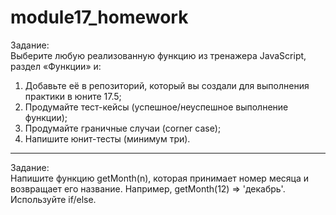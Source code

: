 # module17_homework

Задание:<br>
Выберите любую реализованную функцию из тренажера JavaScript, раздел «Функции» и:

1. Добавьте её в репозиторий, который вы создали для выполнения практики в юните 17.5;
2. Продумайте тест-кейсы (успешное/неуспешное выполнение функции);
3. Продумайте граничные случаи (corner case); 
4. Напишите юнит-тесты (минимум три).
<hr>
Задание:<br>
Напишите функцию getMonth(n), которая принимает номер месяца и возвращает его название. 
Например, getMonth(12) ⇒ 'декабрь'. Используйте if/else.
